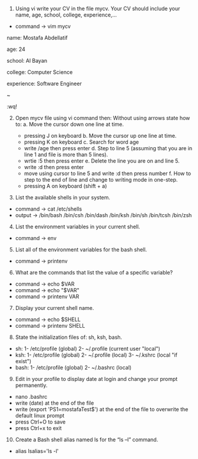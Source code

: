 1. Using vi write your CV in the file mycv. Your CV should include your name, age, school, college, experience,...
- command -> vim mycv

name: Mostafa Abdellatif 

age: 24

school: Al Bayan

college: Computer Science

experience: Software Engineer

~                              

:wq!

2. Open mycv file using vi command then: Without using arrows state how to:
	a. Move the cursor down one line at time.
    - pressing J on keyboard
	b. Move the cursor up one line at time.
    - pressing K on keyboard
	c. Search for word age
    - write /age then press enter
	d. Step to line 5 (assuming that you are in line 1 and file is more than 5 lines).
    - wrtie :5 then press enter
	e. Delete the line you are on and line 5.
    - write :d then press enter
    - move using cursor to line 5 and write :d then press number
	f. How to step to the end of line and change to writing mode in one-step.
    - pressing A on keyboard (shift + a)

3. List the available shells in your system.
- command -> cat /etc/shells
- output -> /bin/bash
            /bin/csh
            /bin/dash
            /bin/ksh
            /bin/sh
            /bin/tcsh
            /bin/zsh

4. List the environment variables in your current shell.
- command -> env

5. List all of the environment variables for the bash shell.
- command -> printenv

6. What are the commands that list the value of a specific variable?
- command -> echo $VAR
- command -> echo "$VAR"
- command -> printenv VAR

7. Display your current shell name.
- command -> echo $SHELL
- command -> printenv SHELL

8. State the initialization files of: sh, ksh, bash.
- sh:
    1- /etc/profile (global)
    2- ~/.profile (current user "local")
- ksh:
    1- /etc/profile (global)
    2- ~/.profile (local)
    3- ~/.kshrc (local "if exist")
- bash:
    1- /etc/profile (global)
    2- ~/.bashrc (local)

9. Edit in your profile to display date at login and change your prompt permanently.
- nano .bashrc
- write (date) at the end of the file
- write (export 'PS1=mostafaTest$') at the end of the file to overwrite the default linux prompt
- press Ctrl+O to save
- press Ctrl+x to exit

10. Create a Bash shell alias named ls for the “ls –l” command.
- alias lsalias='ls -l'
